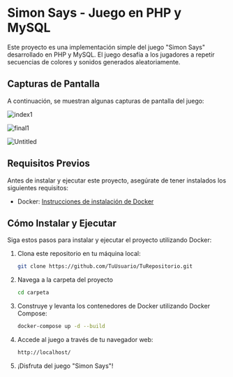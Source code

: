 # Simon Says - Juego en PHP y MySQL

Este proyecto es una implementación simple del juego "Simon Says" desarrollado en PHP y MySQL. El juego desafía a los jugadores a repetir secuencias de colores y sonidos generados aleatoriamente.

## Capturas de Pantalla

A continuación, se muestran algunas capturas de pantalla del juego:

![index1](https://github.com/JuampaVLB/simon-says/assets/89561539/df67e5f3-0e1e-498c-87a0-ccc840372a83)

![final1](https://github.com/JuampaVLB/simon-says/assets/89561539/911a8096-bc84-4483-92a6-a2bbc250cb59)

![Untitled](https://github.com/JuampaVLB/simon-says/assets/89561539/67d00f1d-a962-4d94-81e1-ad7fe109d438)

## Requisitos Previos

Antes de instalar y ejecutar este proyecto, asegúrate de tener instalados los siguientes requisitos:

- Docker: [Instrucciones de instalación de Docker](https://docs.docker.com/get-docker/)

## Cómo Instalar y Ejecutar

Siga estos pasos para instalar y ejecutar el proyecto utilizando Docker:

1. Clona este repositorio en tu máquina local:

   ```bash
   git clone https://github.com/TuUsuario/TuRepositorio.git

   
2. Navega a la carpeta del proyecto
     ```bash
   cd carpeta

3. Construye y levanta los contenedores de Docker utilizando Docker Compose:
      ```bash
   docker-compose up -d --build


4. Accede al juego a través de tu navegador web:
      ```bash
   http://localhost/

5. ¡Disfruta del juego "Simon Says"!
